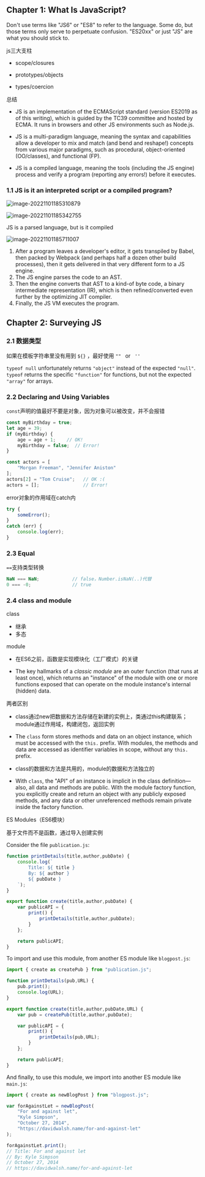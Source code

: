 ## Chapter 1: What Is JavaScript?

Don't use terms like "JS6" or "ES8" to refer to the language. Some do, but those terms only serve to perpetuate confusion. "ES20xx" or just "JS" are what you should stick to.

js三大支柱

- scope/closures

- prototypes/objects

- types/coercion

总结

- JS is an implementation of the ECMAScript standard (version ES2019 as of this writing), which is guided by the TC39 committee and hosted by ECMA. It runs in browsers and other JS environments such as Node.js.

- JS is a multi-paradigm language, meaning the syntax and capabilities allow a developer to mix and match (and bend and reshape!) concepts from various major paradigms, such as procedural, object-oriented (OO/classes), and functional (FP).

- JS is a compiled language, meaning the tools (including the JS engine) process and verify a program (reporting any errors!) before it executes.

### 1.1 JS is it an interpreted script or a compiled program?

![image-20221101185310879](C:\Users\sam\AppData\Roaming\Typora\typora-user-images\image-20221101185310879.png)

![image-20221101185342755](C:\Users\sam\AppData\Roaming\Typora\typora-user-images\image-20221101185342755.png)

JS is a parsed language, but is it compiled

![image-20221101185711007](C:\Users\sam\AppData\Roaming\Typora\typora-user-images\image-20221101185711007.png)

1. After a program leaves a developer's editor, it gets transpiled by Babel, then packed by Webpack (and perhaps half a dozen other build processes), then it gets delivered in that very different form to a JS engine.
2. The JS engine parses the code to an AST.
3. Then the engine converts that AST to a kind-of byte code, a binary intermediate representation (IR), which is then refined/converted even further by the optimizing JIT compiler.
4. Finally, the JS VM executes the program.

## Chapter 2: Surveying JS

### 2.1 数据类型

如果在模板字符串里没有用到 `${}` ，最好使用 `"" ` or ` ''`

`typeof null` unfortunately returns `"object"` instead of the expected `"null"`.  `typeof` returns the specific `"function"` for functions, but not the expected `"array"` for arrays.

### 2.2 Declaring and Using Variables

`const`声明的值最好不要是对象，因为对象可以被改变，并不会报错

```js
const myBirthday = true;
let age = 39;
if (myBirthday) {
    age = age + 1;    // OK!
    myBirthday = false;  // Error!
}

const actors = [
    "Morgan Freeman", "Jennifer Aniston"
];
actors[2] = "Tom Cruise";   // OK :(
actors = [];                // Error!
```

error对象的作用域在catch内

```js
try {
    someError();
}
catch (err) {
    console.log(err);
}
```

### 2.3 Equal

`==`支持类型转换

```js
NaN === NaN;            // false，Number.isNaN(..)代替
0 === -0;               // true
```

### 2.4 class and module

class

- 继承 
- 多态

module

- 在ES6之前，函数是实现模块化（工厂模式）的关键

- The key hallmarks of a *classic module* are an outer function (that runs at least once), which returns an "instance" of the module with one or more functions exposed that can operate on the module instance's internal (hidden) data.

两者区别

- class通过new把数据和方法存储在新建的实例上，类通过this构建联系；module通过作用域，构建闭包，返回实例

- The `class` form stores methods and data on an object instance, which must be accessed with the `this.` prefix. With modules, the methods and data are accessed as identifier variables in scope, without any `this.` prefix.
- class的数据和方法是共用的，module的数据和方法独立的

- With `class`, the "API" of an instance is implicit in the class definition—also, all data and methods are public. With the module factory function, you explicitly create and return an object with any publicly exposed methods, and any data or other unreferenced methods remain private inside the factory function.

ES Modules（ES6模块）

基于文件而不是函数，通过导入创建实例

Consider the file `publication.js`:

```js
function printDetails(title,author,pubDate) {
    console.log(`
        Title: ${ title }
        By: ${ author }
        ${ pubDate }
    `);
}

export function create(title,author,pubDate) {
    var publicAPI = {
        print() {
            printDetails(title,author,pubDate);
        }
    };

    return publicAPI;
}
```

To import and use this module, from another ES module like `blogpost.js`:

```js
import { create as createPub } from "publication.js";

function printDetails(pub,URL) {
    pub.print();
    console.log(URL);
}

export function create(title,author,pubDate,URL) {
    var pub = createPub(title,author,pubDate);

    var publicAPI = {
        print() {
            printDetails(pub,URL);
        }
    };

    return publicAPI;
}
```

And finally, to use this module, we import into another ES module like `main.js`:

```js
import { create as newBlogPost } from "blogpost.js";

var forAgainstLet = newBlogPost(
    "For and against let",
    "Kyle Simpson",
    "October 27, 2014",
    "https://davidwalsh.name/for-and-against-let"
);

forAgainstLet.print();
// Title: For and against let
// By: Kyle Simpson
// October 27, 2014
// https://davidwalsh.name/for-and-against-let
```